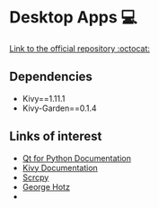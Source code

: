 # Desktop Apps :computer:
[Link to the official repository :octocat:](https://github.com/pythoncanarias/eoi/tree/master/08-desktop-apps)

## Dependencies
- Kivy==1.11.1
- Kivy-Garden==0.1.4

## Links of interest
- [Qt for Python Documentation](https://www.qt.io/qt-for-python)
- [Kivy Documentation](https://kivy.org/doc/stable/)
- [Scrcpy](https://github.com/Genymobile/scrcpy)
- [George Hotz](https://www.youtube.com/channel/UCwgKmJM4ZJQRJ-U5NjvR2dg)
- 
